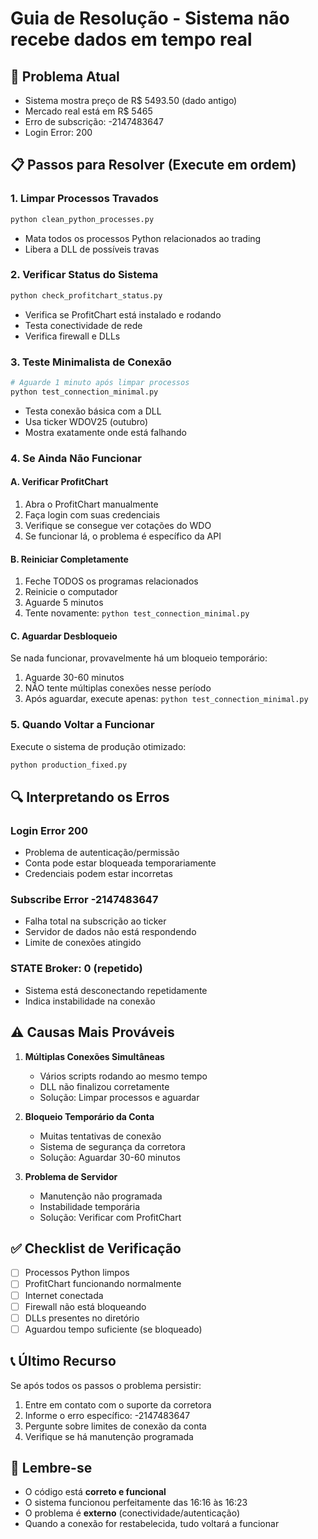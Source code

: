 # Guia de Resolução - Sistema não recebe dados em tempo real

## 🔴 Problema Atual
- Sistema mostra preço de R$ 5493.50 (dado antigo)
- Mercado real está em R$ 5465
- Erro de subscrição: -2147483647
- Login Error: 200

## 📋 Passos para Resolver (Execute em ordem)

### 1. Limpar Processos Travados
```bash
python clean_python_processes.py
```
- Mata todos os processos Python relacionados ao trading
- Libera a DLL de possíveis travas

### 2. Verificar Status do Sistema
```bash
python check_profitchart_status.py
```
- Verifica se ProfitChart está instalado e rodando
- Testa conectividade de rede
- Verifica firewall e DLLs

### 3. Teste Minimalista de Conexão
```bash
# Aguarde 1 minuto após limpar processos
python test_connection_minimal.py
```
- Testa conexão básica com a DLL
- Usa ticker WDOV25 (outubro)
- Mostra exatamente onde está falhando

### 4. Se Ainda Não Funcionar

#### A. Verificar ProfitChart
1. Abra o ProfitChart manualmente
2. Faça login com suas credenciais
3. Verifique se consegue ver cotações do WDO
4. Se funcionar lá, o problema é específico da API

#### B. Reiniciar Completamente
1. Feche TODOS os programas relacionados
2. Reinicie o computador
3. Aguarde 5 minutos
4. Tente novamente: `python test_connection_minimal.py`

#### C. Aguardar Desbloqueio
Se nada funcionar, provavelmente há um bloqueio temporário:
1. Aguarde 30-60 minutos
2. NÃO tente múltiplas conexões nesse período
3. Após aguardar, execute apenas: `python test_connection_minimal.py`

### 5. Quando Voltar a Funcionar

Execute o sistema de produção otimizado:
```bash
python production_fixed.py
```

## 🔍 Interpretando os Erros

### Login Error 200
- Problema de autenticação/permissão
- Conta pode estar bloqueada temporariamente
- Credenciais podem estar incorretas

### Subscribe Error -2147483647
- Falha total na subscrição ao ticker
- Servidor de dados não está respondendo
- Limite de conexões atingido

### STATE Broker: 0 (repetido)
- Sistema está desconectando repetidamente
- Indica instabilidade na conexão

## ⚠️ Causas Mais Prováveis

1. **Múltiplas Conexões Simultâneas**
   - Vários scripts rodando ao mesmo tempo
   - DLL não finalizou corretamente
   - Solução: Limpar processos e aguardar

2. **Bloqueio Temporário da Conta**
   - Muitas tentativas de conexão
   - Sistema de segurança da corretora
   - Solução: Aguardar 30-60 minutos

3. **Problema de Servidor**
   - Manutenção não programada
   - Instabilidade temporária
   - Solução: Verificar com ProfitChart

## ✅ Checklist de Verificação

- [ ] Processos Python limpos
- [ ] ProfitChart funcionando normalmente
- [ ] Internet conectada
- [ ] Firewall não está bloqueando
- [ ] DLLs presentes no diretório
- [ ] Aguardou tempo suficiente (se bloqueado)

## 📞 Último Recurso

Se após todos os passos o problema persistir:
1. Entre em contato com o suporte da corretora
2. Informe o erro específico: -2147483647
3. Pergunte sobre limites de conexão da conta
4. Verifique se há manutenção programada

## 🎯 Lembre-se

- O código está **correto e funcional**
- O sistema funcionou perfeitamente das 16:16 às 16:23
- O problema é **externo** (conectividade/autenticação)
- Quando a conexão for restabelecida, tudo voltará a funcionar